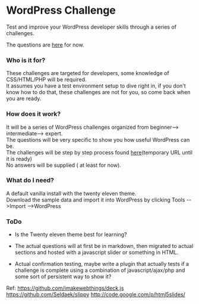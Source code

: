 WordPress Challenge
====================

Test and improve your WordPress developer skills through a series of challenges.

The questions are [here](https://github.com/wycks/WordPress--Challenge/blob/master/questions.md) for now.

### Who is it for?  
These challenges are targeted for developers, some knowledge of CSS/HTML/PHP will be required.  
It assumes you have a test environment setup to dive right in, if you don't know how to do that, these challenges are not for you, so come back when you are ready.


### How does it work?
It will be a series of WordPress challenges organized from beginner--> intermediate--> expert.  
The questions will be very specific to show you how useful WordPress can be.  
The challenges will be step by step process found [here]( http://wycks.github.com/WordPress--Challenge)(temporary URL until it is ready)  
No answers will be supplied ( at least for now).  

### What do I need?
A default vanilla install with the twenty eleven theme.  
Download the sample data and import it into WordPress by clicking Tools -->Import -->WordPress


### ToDo
* Is the Twenty eleven theme  best for learning?  

* The actual questions will at first be in markdown, then migrated to actual sections and hosted with a javascript slider or something in HTML.  

* Actual confirmation testing, maybe write a plugin that actually tests if a challenge is complete using a combination of javascript/ajax/php and some sort of persistent way to show it?  

Ref:
https://github.com/imakewebthings/deck.js
https://github.com/Seldaek/slippy
http://code.google.com/p/html5slides/

